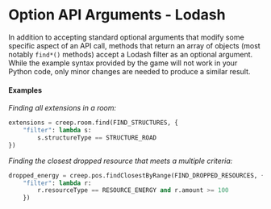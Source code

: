 # Option API Arguments - Lodash

In addition to accepting standard optional arguments that modify some specific aspect of an API call, methods that return an array of objects (most notably `find*()` methods) accept a Lodash filter as an optional argument.  While the example syntax provided by the game will not work in your Python code, only minor changes are needed to produce a similar result. 

#### Examples


_Finding all extensions in a room:_
```py
extensions = creep.room.find(FIND_STRUCTURES, {
    "filter": lambda s: 
        s.structureType == STRUCTURE_ROAD
})

```

_Finding the closest dropped resource that meets a multiple criteria:_
```py
dropped_energy = creep.pos.findClosestByRange(FIND_DROPPED_RESOURCES, {
    "filter": lambda r: 
        r.resourceType == RESOURCE_ENERGY and r.amount >= 100
    })

```
